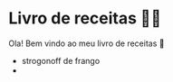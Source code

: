 
# Livro de receitas :man_cook:
Ola! Bem vindo ao meu livro de receitas :wave: 

* strogonoff de frango
* 
